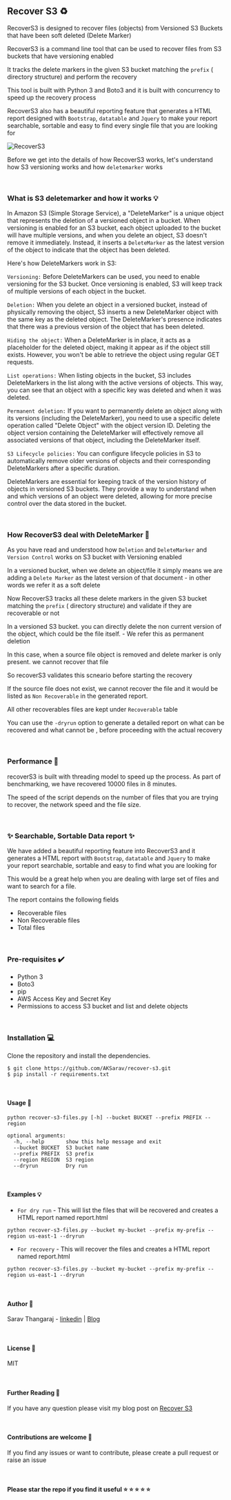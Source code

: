 ## Recover S3 :recycle:

RecoverS3 is designed to recover files (objects) from Versioned S3 Buckets that have been soft deleted (Delete Marker) 

RecoverS3 is a command line tool that can be used to recover files from S3 buckets that have versioning enabled

It tracks the delete markers in the given S3 bucket matching the `prefix` ( directory structure) and perform the recovery

This tool is built with Python 3 and Boto3 and it is built with concurrency to speed up the recovery process

RecoverS3 also has a beautiful reporting feature that generates a HTML report designed with `Bootstrap`, `datatable` and `Jquery` to make your report searchable, sortable and easy to find every single file that you are looking for

![RecoverS3](recovers3.png)

Before we get into the details of how RecoverS3 works, let's understand how S3 versioning works and how `deletemarker` works

&nbsp;
### What is S3 deletemarker and how it works :bulb:


In Amazon S3 (Simple Storage Service), a "DeleteMarker" is a unique object that represents the deletion of a versioned object in a bucket. When versioning is enabled for an S3 bucket, each object uploaded to the bucket will have multiple versions, and when you delete an object, S3 doesn't remove it immediately. Instead, it inserts a `DeleteMarker` as the latest version of the object to indicate that the object has been deleted.

Here's how DeleteMarkers work in S3:

`Versioning:` Before DeleteMarkers can be used, you need to enable versioning for the S3 bucket. Once versioning is enabled, S3 will keep track of multiple versions of each object in the bucket.

`Deletion:` When you delete an object in a versioned bucket, instead of physically removing the object, S3 inserts a new DeleteMarker object with the same key as the deleted object. The DeleteMarker's presence indicates that there was a previous version of the object that has been deleted.

`Hiding the object:` When a DeleteMarker is in place, it acts as a placeholder for the deleted object, making it appear as if the object still exists. However, you won't be able to retrieve the object using regular GET requests.

`List operations:` When listing objects in the bucket, S3 includes DeleteMarkers in the list along with the active versions of objects. This way, you can see that an object with a specific key was deleted and when it was deleted.

`Permanent deletion:` If you want to permanently delete an object along with its versions (including the DeleteMarker), you need to use a specific delete operation called "Delete Object" with the object version ID. Deleting the object version containing the DeleteMarker will effectively remove all associated versions of that object, including the DeleteMarker itself.

`S3 Lifecycle policies:` You can configure lifecycle policies in S3 to automatically remove older versions of objects and their corresponding DeleteMarkers after a specific duration.

DeleteMarkers are essential for keeping track of the version history of objects in versioned S3 buckets. They provide a way to understand when and which versions of an object were deleted, allowing for more precise control over the data stored in the bucket.

&nbsp;
### How RecoverS3 deal with DeleteMarker :thinking:

As you have read and understood how `Deletion` and `DeleteMarker` and `Version Control` works on S3 bucket with Versioning enabled

In a versioned bucket, when we delete an object/file it simply means we are adding a `Delete Marker` as the latest version of that document - in other words we refer it as a soft delete

Now RecoverS3 tracks all these delete markers in the given S3 bucket matching the `prefix` ( directory structure) and validate if they are recoverable or not

In a versioned S3 bucket. you can directly delete the non current version of the object, which could be the file itself. - We refer this as permanent deletion

In this case, when a source file object is removed and delete marker is only present. we cannot recover that file

So recoverS3 validates this scneario before starting the recovery

If the source file does not exist, we cannot recover the file and it would be listed as `Non Recoverable` in the generated report.

All other recoverables files are kept under `Recoverable` table 

You can use the `-dryrun` option to generate a detailed report on what can be recovered and what cannot be , before proceeding with the actual recovery

&nbsp;
### Performance :rocket:

recoverS3 is built with threading model to speed up the process. As part of benchmarking, we have recovered 10000 files in 8 minutes.

The speed of the script depends on the number of files that you are trying to recover, the network speed and the file size.

&nbsp;

### :sparkles: Searchable, Sortable Data report :sparkles:

We have added a beautiful reporting feature into RecoverS3 and it generates a HTML report with `Bootstrap`, `datatable` and `Jquery` to make your report searchable, sortable and easy to find what you are looking for

This would be a great help when you are dealing with large set of files and want to search for a file.

The report contains the following fields

* Recoverable files
* Non Recoverable files
* Total files



&nbsp;

### Pre-requisites :heavy_check_mark:

* Python 3
* Boto3
* pip
* AWS Access Key and Secret Key
* Permissions to access S3 bucket and list and delete objects

&nbsp;

### Installation :computer:

Clone the repository and install the dependencies.

```
$ git clone https://github.com/AKSarav/recover-s3.git
$ pip install -r requirements.txt
```


&nbsp;
#### Usage :wrench:

```
python recover-s3-files.py [-h] --bucket BUCKET --prefix PREFIX --region

optional arguments:
  -h, --help       show this help message and exit
  --bucket BUCKET  S3 bucket name
  --prefix PREFIX  S3 prefix
  --region REGION  S3 region
  --dryrun         Dry run
```
&nbsp;

#### Examples :bulb:

- `For dry run` - This will list the files that will be recovered and creates a HTML report named report.html

```
python recover-s3-files.py --bucket my-bucket --prefix my-prefix --region us-east-1 --dryrun
```

- `For recovery` - This will recover the files and creates a HTML report named report.html


```
python recover-s3-files.py --bucket my-bucket --prefix my-prefix --region us-east-1 --dryrun
```
&nbsp;

#### Author :bust_in_silhouette:

Sarav Thangaraj - [linkedin](https://linkedin.com/in/aksarav) | [Blog](https://devopsjunction.com)

&nbsp;
    
#### License :page_facing_up:
MIT

&nbsp;
#### Further Reading :book:

If you have any question please visit my blog post on [Recover S3](https://devopsjunction.com/recover-s3/)

&nbsp;
#### Contributions are welcome :pray:

If you find any issues or want to contribute, please create a pull request or raise an issue

&nbsp;

#### Please star the repo if you find it useful :star: :star: :star: :star: :star: